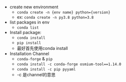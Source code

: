 -  create new environment
    - `conda create -n {env name} python={version}`
    - ex: `conda create -n py3.8 python=3.8`
- list packages in env
    - `conda list`
- Install package:
    - `conda install`
    - `pip install`
    - 最好首先使用conda install
- Installation Channel
    - `conda-forge` & `pip`
    - `conda install -c conda-forge osmium-tool==1.14.0`
    - `conda install -c pip pyyaml`
    - -c 是channel的意思
